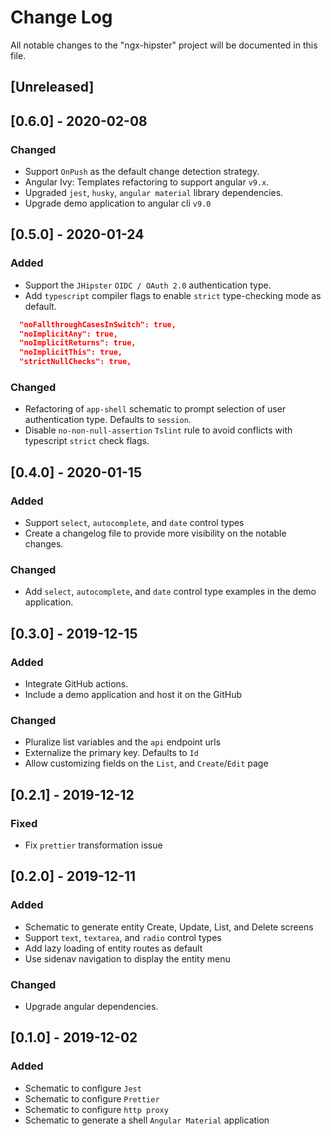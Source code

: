 # Change Log

All notable changes to the "ngx-hipster" project will be documented in this file.

## [Unreleased]

## [0.6.0] - 2020-02-08

### Changed

- Support `OnPush` as the default change detection strategy.
- Angular Ivy: Templates refactoring to support angular `v9.x`.
- Upgraded `jest`, `husky`, `angular material` library dependencies.
- Upgrade demo application to angular cli `v9.0`

## [0.5.0] - 2020-01-24

### Added

- Support the `JHipster` `OIDC / OAuth 2.0` authentication type.
- Add `typescript` compiler flags to enable `strict` type-checking mode as default.

```json
  "noFallthroughCasesInSwitch": true,
  "noImplicitAny": true,
  "noImplicitReturns": true,
  "noImplicitThis": true,
  "strictNullChecks": true,
```

### Changed

- Refactoring of `app-shell` schematic to prompt selection of user authentication type. Defaults to `session`.
- Disable `no-non-null-assertion` `Tslint` rule to avoid conflicts with typescript `strict` check flags.

## [0.4.0] - 2020-01-15

### Added

- Support `select`, `autocomplete`, and `date` control types
- Create a changelog file to provide more visibility on the notable changes.

### Changed

- Add `select`, `autocomplete`, and `date` control type examples in the demo application.

## [0.3.0] - 2019-12-15

### Added

- Integrate GitHub actions.
- Include a demo application and host it on the GitHub

### Changed

- Pluralize list variables and the `api` endpoint urls
- Externalize the primary key. Defaults to `Id`
- Allow customizing fields on the `List`, and `Create`/`Edit` page

## [0.2.1] - 2019-12-12

### Fixed

- Fix `prettier` transformation issue

## [0.2.0] - 2019-12-11

### Added

- Schematic to generate entity Create, Update, List, and Delete screens
- Support `text`, `textarea`, and `radio` control types
- Add lazy loading of entity routes as default
- Use sidenav navigation to display the entity menu

### Changed

- Upgrade angular dependencies.

## [0.1.0] - 2019-12-02

### Added

- Schematic to configure `Jest`
- Schematic to configure `Prettier`
- Schematic to configure `http proxy`
- Schematic to generate a shell `Angular Material` application
